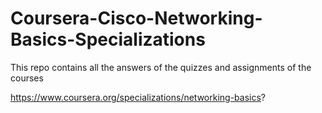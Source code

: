 # Coursera-Cisco-Networking-Basics-Specializations

This repo contains all the answers of the quizzes and assignments of the courses

https://www.coursera.org/specializations/networking-basics?
